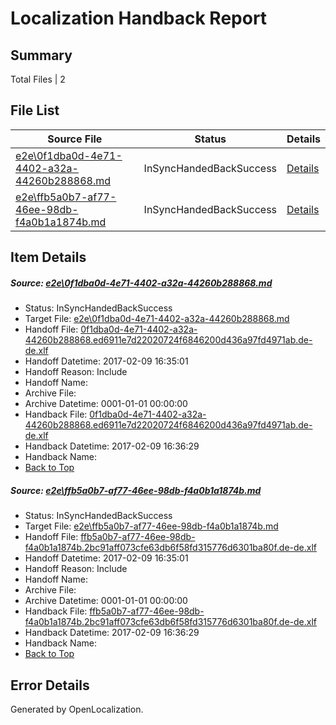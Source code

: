 # <a name='report-top'></a> Localization Handback Report

## Summary
 Total Files | 2

## File List
 Source File | Status | Details 
 ----------- | ------ | ------- 
 [e2e\0f1dba0d-4e71-4402-a32a-44260b288868.md](https://github.com/OpenLocalizationTestOrg/ol-test0/blob/e97e87e81333d3c489d2e97c497edcbb2103b30e/e2e/0f1dba0d-4e71-4402-a32a-44260b288868.md) | InSyncHandedBackSuccess | [Details](#afd67d508c2aeb9383b6e3ea20d43cb5cbff7ad81)
 [e2e\ffb5a0b7-af77-46ee-98db-f4a0b1a1874b.md](https://github.com/OpenLocalizationTestOrg/ol-test0/blob/e97e87e81333d3c489d2e97c497edcbb2103b30e/e2e/ffb5a0b7-af77-46ee-98db-f4a0b1a1874b.md) | InSyncHandedBackSuccess | [Details](#222078ea557b36c945e8b6b1ea7e392e77fa6ac82)

## Item Details
##### <a name='afd67d508c2aeb9383b6e3ea20d43cb5cbff7ad81'></a> Source: [e2e\0f1dba0d-4e71-4402-a32a-44260b288868.md](https://github.com/OpenLocalizationTestOrg/ol-test0/blob/e97e87e81333d3c489d2e97c497edcbb2103b30e/e2e/0f1dba0d-4e71-4402-a32a-44260b288868.md)
* Status: InSyncHandedBackSuccess
* Target File: [e2e\0f1dba0d-4e71-4402-a32a-44260b288868.md](https://github.com/OpenLocalizationTestOrg/ol-test0-dede/blob/bb9dab9594f256e32d8769b25579b682726cc650/e2e/0f1dba0d-4e71-4402-a32a-44260b288868.md)
* Handoff File: [0f1dba0d-4e71-4402-a32a-44260b288868.ed6911e7d22020724f6846200d436a97fd4971ab.de-de.xlf](https://github.com/OpenLocalizationTestOrg/ol-test0-handoff/blob/f2b11545f49a3e7460dbaa7287f3059cd1ea53ba/ol-handoff/OpenLocalizationTestOrg/ol-test0-dede/shujia/ht/0f1dba0d-4e71-4402-a32a-44260b288868.ed6911e7d22020724f6846200d436a97fd4971ab.de-de.xlf)
* Handoff Datetime: 2017-02-09 16:35:01
* Handoff Reason: Include
* Handoff Name: 
* Archive File: 
* Archive Datetime: 0001-01-01 00:00:00
* Handback File: [0f1dba0d-4e71-4402-a32a-44260b288868.ed6911e7d22020724f6846200d436a97fd4971ab.de-de.xlf](https://github.com/OpenLocalizationTestOrg/ol-test0-handback/blob/2c2e8387a3244b3b2986ea1b2f672d387db6f801/ol-handback/OpenLocalizationTestOrg/ol-test0-dede/shujia/ht/0f1dba0d-4e71-4402-a32a-44260b288868.ed6911e7d22020724f6846200d436a97fd4971ab.de-de.xlf)
* Handback Datetime: 2017-02-09 16:36:29
* Handback Name: 
* [Back to Top](#report-top)

##### <a name='222078ea557b36c945e8b6b1ea7e392e77fa6ac82'></a> Source: [e2e\ffb5a0b7-af77-46ee-98db-f4a0b1a1874b.md](https://github.com/OpenLocalizationTestOrg/ol-test0/blob/e97e87e81333d3c489d2e97c497edcbb2103b30e/e2e/ffb5a0b7-af77-46ee-98db-f4a0b1a1874b.md)
* Status: InSyncHandedBackSuccess
* Target File: [e2e\ffb5a0b7-af77-46ee-98db-f4a0b1a1874b.md](https://github.com/OpenLocalizationTestOrg/ol-test0-dede/blob/bb9dab9594f256e32d8769b25579b682726cc650/e2e/ffb5a0b7-af77-46ee-98db-f4a0b1a1874b.md)
* Handoff File: [ffb5a0b7-af77-46ee-98db-f4a0b1a1874b.2bc91aff073cfe63db6f58fd315776d6301ba80f.de-de.xlf](https://github.com/OpenLocalizationTestOrg/ol-test0-handoff/blob/f2b11545f49a3e7460dbaa7287f3059cd1ea53ba/ol-handoff/OpenLocalizationTestOrg/ol-test0-dede/shujia/ht/ffb5a0b7-af77-46ee-98db-f4a0b1a1874b.2bc91aff073cfe63db6f58fd315776d6301ba80f.de-de.xlf)
* Handoff Datetime: 2017-02-09 16:35:01
* Handoff Reason: Include
* Handoff Name: 
* Archive File: 
* Archive Datetime: 0001-01-01 00:00:00
* Handback File: [ffb5a0b7-af77-46ee-98db-f4a0b1a1874b.2bc91aff073cfe63db6f58fd315776d6301ba80f.de-de.xlf](https://github.com/OpenLocalizationTestOrg/ol-test0-handback/blob/2c2e8387a3244b3b2986ea1b2f672d387db6f801/ol-handback/OpenLocalizationTestOrg/ol-test0-dede/shujia/ht/ffb5a0b7-af77-46ee-98db-f4a0b1a1874b.2bc91aff073cfe63db6f58fd315776d6301ba80f.de-de.xlf)
* Handback Datetime: 2017-02-09 16:36:29
* Handback Name: 
* [Back to Top](#report-top)


## Error Details

Generated by OpenLocalization.
